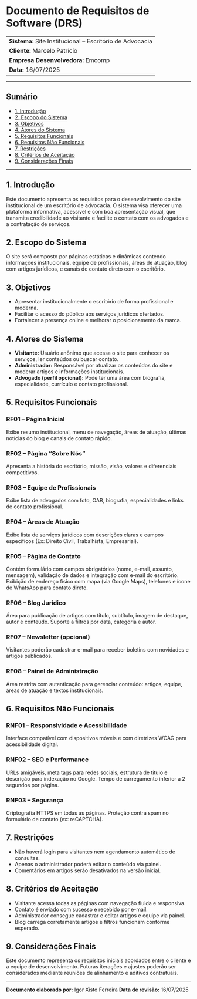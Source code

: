 # Documento de Requisitos de Software (DRS)

| |
| :--- |
| **Sistema:** Site Institucional – Escritório de Advocacia |
| **Cliente:** Marcelo Patrício |
| **Empresa Desenvolvedora:** Emcomp |
| **Data:** 16/07/2025 |

---

## Sumário

* [1. Introdução](#1-introdução)
* [2. Escopo do Sistema](#2-escopo-do-sistema)
* [3. Objetivos](#3-objetivos)
* [4. Atores do Sistema](#4-atores-do-sistema)
* [5. Requisitos Funcionais](#5-requisitos-funcionais)
* [6. Requisitos Não Funcionais](#6-requisitos-não-funcionais)
* [7. Restrições](#7-restrições)
* [8. Critérios de Aceitação](#8-critérios-de-aceitação)
* [9. Considerações Finais](#9-considerações-finais)

---

## 1. Introdução

Este documento apresenta os requisitos para o desenvolvimento do site institucional de um escritório de advocacia. O sistema visa oferecer uma plataforma informativa, acessível e com boa apresentação visual, que transmita credibilidade ao visitante e facilite o contato com os advogados e a contratação de serviços.

## 2. Escopo do Sistema

O site será composto por páginas estáticas e dinâmicas contendo informações institucionais, equipe de profissionais, áreas de atuação, blog com artigos jurídicos, e canais de contato direto com o escritório.

## 3. Objetivos

* Apresentar institucionalmente o escritório de forma profissional e moderna.
* Facilitar o acesso do público aos serviços jurídicos ofertados.
* Fortalecer a presença online e melhorar o posicionamento da marca.

## 4. Atores do Sistema

* **Visitante:** Usuário anônimo que acessa o site para conhecer os serviços, ler conteúdos ou buscar contato.
* **Administrador:** Responsável por atualizar os conteúdos do site e moderar artigos e informações institucionais.
* **Advogado (perfil opcional):** Pode ter uma área com biografia, especialidade, currículo e contato profissional.

## 5. Requisitos Funcionais

### RF01 – Página Inicial
Exibe resumo institucional, menu de navegação, áreas de atuação, últimas notícias do blog e canais de contato rápido.

### RF02 – Página “Sobre Nós”
Apresenta a história do escritório, missão, visão, valores e diferenciais competitivos.

### RF03 – Equipe de Profissionais
Exibe lista de advogados com foto, OAB, biografia, especialidades e links de contato profissional.

### RF04 – Áreas de Atuação
Exibe lista de serviços jurídicos com descrições claras e campos específicos (Ex: Direito Civil, Trabalhista, Empresarial).

### RF05 – Página de Contato
Contém formulário com campos obrigatórios (nome, e-mail, assunto, mensagem), validação de dados e integração com e-mail do escritório.
Exibição de endereço físico com mapa (via Google Maps), telefones e ícone de WhatsApp para contato direto.

### RF06 – Blog Jurídico
Área para publicação de artigos com título, subtítulo, imagem de destaque, autor e conteúdo.
Suporte a filtros por data, categoria e autor.

### RF07 – Newsletter (opcional)
Visitantes poderão cadastrar e-mail para receber boletins com novidades e artigos publicados.

### RF08 – Painel de Administração
Área restrita com autenticação para gerenciar conteúdo: artigos, equipe, áreas de atuação e textos institucionais.

## 6. Requisitos Não Funcionais

### RNF01 – Responsividade e Acessibilidade
Interface compatível com dispositivos móveis e com diretrizes WCAG para acessibilidade digital.

### RNF02 – SEO e Performance
URLs amigáveis, meta tags para redes sociais, estrutura de título e descrição para indexação no Google.
Tempo de carregamento inferior a 2 segundos por página.

### RNF03 – Segurança
Criptografia HTTPS em todas as páginas.
Proteção contra spam no formulário de contato (ex: reCAPTCHA).

## 7. Restrições

* Não haverá login para visitantes nem agendamento automático de consultas.
* Apenas o administrador poderá editar o conteúdo via painel.
* Comentários em artigos serão desativados na versão inicial.

## 8. Critérios de Aceitação

* Visitante acessa todas as páginas com navegação fluida e responsiva.
* Contato é enviado com sucesso e recebido por e-mail.
* Administrador consegue cadastrar e editar artigos e equipe via painel.
* Blog carrega corretamente artigos e filtros funcionam conforme esperado.

## 9. Considerações Finais

Este documento representa os requisitos iniciais acordados entre o cliente e a equipe de desenvolvimento. Futuras iterações e ajustes poderão ser considerados mediante reuniões de alinhamento e aditivos contratuais.

---

**Documento elaborado por:** Igor Xisto Ferreira
**Data de revisão:** 16/07/2025
